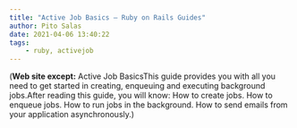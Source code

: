 ```yaml
---
title: "Active Job Basics — Ruby on Rails Guides"
author: Pito Salas
date: 2021-04-06 13:40:22
tags:
    - ruby, activejob
---
```


(**Web site except:** Active Job BasicsThis guide provides you with all you need to get started in creating, enqueuing and executing background jobs.After reading this guide, you will know: How to create jobs. How to enqueue jobs. How to run jobs in the background. How to send emails from your application asynchronously.) 
